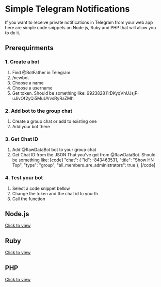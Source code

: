 # Simple Telegram Notifications

If you want to receive private notifications in Telegram from your web app here are simple code snippets on Node.js, Ruby and PHP that will allow you to do it.

## Prerequirments

### 1. Create a bot

1. Find @BotFather in Telegram
2. /newbot
3. Choose a name
4. Choose a username
5. Get token. Should be something like: 992382811:DKyqVhUJsjP-uJivOf2yQi5MuUVvsRyRaZMh

### 2. Add bot to the group chat
1. Create a group chat or add to existing one
2. Add your bot there

### 3. Get Chat ID
1. Add @RawDataBot bot to your group chat
2. Get Chat ID from the JSON That you've got from @RawDataBot. Should be something like:
[code]
"chat": {
            "id": -843463531,
            "title": "Show HN Top",
            "type": "group",
            "all_members_are_administrators": true
        },
[/code]


### 4. Test your bot
1. Select a code snippet bellow
2. Change the token and the chat id to yourth
3. Call the function


## Node.js

[Click to view](https://github.com/AndreyAzimov/simple-telegram-notifications/blob/master/sendTelegram.js)

## Ruby

[Click to view](https://github.com/AndreyAzimov/simple-telegram-notifications/blob/master/send_telegram.rb)

## PHP

[Click to view](https://github.com/AndreyAzimov/simple-telegram-notifications/blob/master/send_telegram.php)
